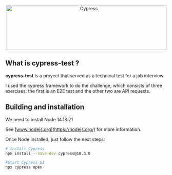 <p align="center">
  <img width="500" height="140" alt="Cypress" src="https://i.imgur.com/POFBaqv.jpg">
</p>

## What is cypress-test ?

<b>cypress-test</b> is a proyect that served as a technical test
for a job interview.

I used the cypress framework to do the challenge, which consists
of three exercises: the first is an E2E test and the other two 
are API requests.


## Building and installation

We need to install Node 14.18.21

See [www.nodejs.org](https://nodejs.org/) for more information.

Once Node installed, just follow the next steps:

```sh
# Install Cypress
npm install --save-dev cypress@10.3.0

#Start Cypress UI
npx cypress open
```
